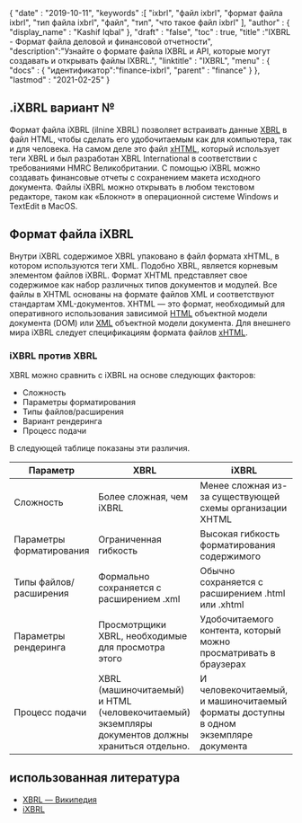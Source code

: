 {
  "date" : "2019-10-11",
  "keywords" :[ "ixbrl", "файл ixbrl", "формат файла ixbrl", "тип файла ixbrl", "файл", "тип", "что такое файл ixbrl" ],
  "author" : {
    "display_name" : "Kashif Iqbal"
},
  "draft" : "false",
  "toc" : true,
  "title" :"IXBRL - Формат файла деловой и финансовой отчетности",
  "description":"Узнайте о формате файла IXBRL и API, которые могут создавать и открывать файлы IXBRL.",
  "linktitle" : "IXBRL",
  "menu" : {
    "docs" : {
"идентификатор":"finance-ixbrl",
      "parent" : "finance"
}
},
  "lastmod" : "2021-02-25"
}

## .iXBRL вариант №

Формат файла iXBRL (ilnine XBRL) позволяет встраивать данные [XBRL](/ru/finance/xbrl/) в файл HTML, чтобы сделать его удобочитаемым как для компьютера, так и для человека. На самом деле это файл [xHTML](/ru/web/xhtml/), который использует теги XBRL и был разработан XBRL International в соответствии с требованиями HMRC Великобритании. С помощью iXBRL можно создавать финансовые отчеты с сохранением макета исходного документа. Файлы iXBRL можно открывать в любом текстовом редакторе, таком как «Блокнот» в операционной системе Windows и TextEdit в MacOS.

## Формат файла iXBRL

Внутри iXBRL содержимое XBRL упаковано в файл формата xHTML, в котором используются теги XML. Подобно XBRL,<xbrl> является корневым элементом файлов iXBRL. Формат XHTML представляет свое содержимое как набор различных типов документов и модулей. Все файлы в XHTML основаны на формате файлов XML и соответствуют стандартам XML-документов. XHTML — это формат, необходимый для оперативного использования зависимой [HTML](/ru/web/html/) объектной модели документа (DOM) или [XML](/ru/web/xml/) объектной модели документа. Для внешнего мира iXBRL следует спецификациям формата файлов [xHTML](/ru/web/xhtml/).

### iXBRL против XBRL

XBRL можно сравнить с iXBRL на основе следующих факторов:

* Сложность
* Параметры форматирования
* Типы файлов/расширения
* Вариант рендеринга
* Процесс подачи

В следующей таблице показаны эти различия.

|Параметр|XBRL|iXBRL|
---|---|---|
|Сложность|Более сложная, чем iXBRL|Менее сложная из-за существующей схемы организации XHTML|
|Параметры форматирования|Ограниченная гибкость|Высокая гибкость форматирования содержимого|
|Типы файлов/расширения|Формально сохраняется с расширением .xml|Обычно сохраняется с расширением .html или .xhtml|
|Параметры рендеринга|Просмотрщики XBRL, необходимые для просмотра этого|Удобочитаемого контента, который можно просматривать в браузерах|
|Процесс подачи| XBRL (машиночитаемый) и HTML (человекочитаемый) экземпляры документов должны храниться отдельно.|И человекочитаемый, и машиночитаемый форматы доступны в одном экземпляре документа|

## использованная литература

* [XBRL — Википедия](https://en.wikipedia.org/wiki/XBRL)
* [iXBRL](https://www.xbrl.org/the-standard/what/ixbrl/)

